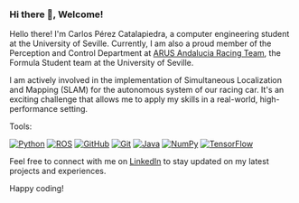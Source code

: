 ### Hi there 👋, Welcome!

<!--
**carperca23/carperca23** is a ✨ _special_ ✨ repository because its `README.md` (this file) appears on your GitHub profile.

Here are some ideas to get you started:

- 🔭 I’m currently working on ...
- 🌱 I’m currently learning ...
- 👯 I’m looking to collaborate on ...
- 🤔 I’m looking for help with ...
- 💬 Ask me about ...
- 📫 How to reach me: ...
- 😄 Pronouns: ...
- ⚡ Fun fact: ...
-->

Hello there! I'm Carlos Pérez Catalapiedra, a computer engineering student at the University of Seville. Currently, I am also a proud member of the Perception and Control Department at [ARUS Andalucia Racing Team](https://www.arusteam.com/), the Formula Student team at the University of Seville.

I am actively involved in the implementation of Simultaneous Localization and Mapping (SLAM) for the autonomous system of our racing car. It's an exciting challenge that allows me to apply my skills in a real-world, high-performance setting.

Tools:

[![Python](https://img.shields.io/badge/Python-3776AB?style=for-the-badge&logo=python&logoColor=white)](https://www.python.org/) [![ROS](https://img.shields.io/badge/ROS-22314E?style=for-the-badge&logo=ros&logoColor=white)](https://www.ros.org/) [![GitHub](https://img.shields.io/badge/GitHub-181717?style=for-the-badge&logo=github&logoColor=white)](your_github_profile) [![Git](https://img.shields.io/badge/Git-F05032?style=for-the-badge&logo=git&logoColor=white)](https://git-scm.com/) [![Java](https://img.shields.io/badge/Java-007396?style=for-the-badge&logo=java&logoColor=white&logoWidth=20)](https://www.oracle.com/java/) [![NumPy](https://img.shields.io/badge/NumPy-013243?style=for-the-badge&logo=numpy&logoColor=white)](https://numpy.org/) [![TensorFlow](https://img.shields.io/badge/TensorFlow-FF6F00?style=for-the-badge&logo=tensorflow&logoColor=white)](https://www.tensorflow.org/)

Feel free to connect with me on [LinkedIn](www.linkedin.com/in/carlospereez0) to stay updated on my latest projects and experiences.

Happy coding!
